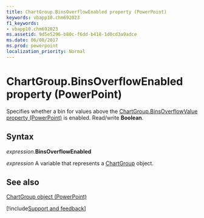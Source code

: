 ```yaml
---
title: ChartGroup.BinsOverflowEnabled property (PowerPoint)
keywords: vbapp10.chm692023
f1_keywords:
- vbapp10.chm692023
ms.assetid: 9d5e5296-b80c-f6dd-b418-1d0cd3a9adce
ms.date: 06/08/2017
ms.prod: powerpoint
localization_priority: Normal
---
```



# ChartGroup.BinsOverflowEnabled property (PowerPoint)

Specifies whether a bin for values above the [ChartGroup.BinsOverflowValue property (PowerPoint)](PowerPoint.chartgroup.binsoverflowvalue.md) is enabled. Read/write **Boolean**.


## Syntax

_expression_.**BinsOverflowEnabled**

_expression_ A variable that represents a [ChartGroup](PowerPoint.ChartGroup.md) object.


## See also


[ChartGroup object (PowerPoint)](PowerPoint.ChartGroup.md)

[!include[Support and feedback](~/includes/feedback-boilerplate.md)]